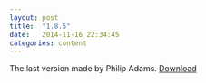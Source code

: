 ```yaml
---
layout: post
title:  "1.8.5"
date:   2014-11-16 22:34:45
categories: content
---
```

The last version made by Philip Adams.
[Download](/releases/1.8.5.exe)
